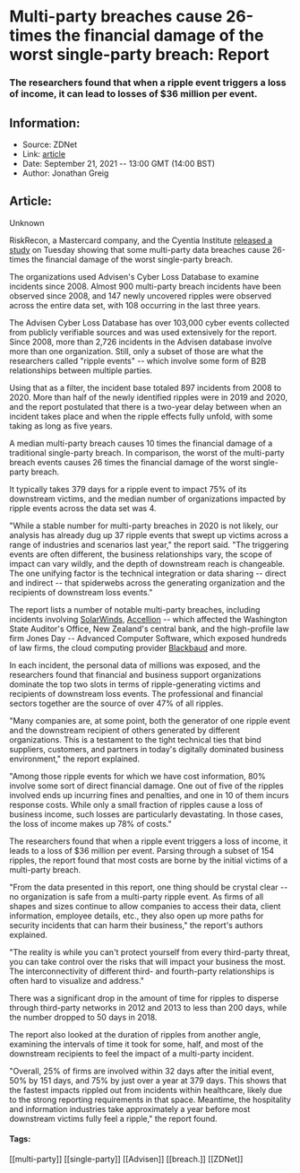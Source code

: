 # Multi-party breaches cause 26-times the financial damage of the worst single-party breach: Report
### The researchers found that when a ripple event triggers a loss of income, it can lead to losses of $36 million per event.

## Information:
+ Source: ZDNet
+ Link: [article](https://www.zdnet.com/article/some-multi-party-breaches-cause-26-times-the-financial-damage-of-the-worst-single-party-breach-report/)
+ Date: September 21, 2021 -- 13:00 GMT (14:00 BST)
+ Author: Jonathan Greig


## Article:
Unknown

RiskRecon, a Mastercard company, and the Cyentia Institute [released a study](https://blog.riskrecon.com/new-research-compares-multi-party-data-breaches-to-single-party-events) on Tuesday showing that some multi-party data breaches cause 26-times the financial damage of the worst single-party breach.

The organizations used Advisen's Cyber Loss Database to examine incidents since 2008. Almost 900 multi-party breach incidents have been observed since 2008, and 147 newly uncovered ripples were observed across the entire data set, with 108 occurring in the last three years. 


The Advisen Cyber Loss Database has over 103,000 cyber events collected from publicly verifiable sources and was used extensively for the report. Since 2008, more than 2,726 incidents in the Advisen database involve more than one organization. Still, only a subset of those are what the researchers called "ripple events" -- which involve some form of B2B relationships between multiple parties. 

Using that as a filter, the incident base totaled 897 incidents from 2008 to 2020. More than half of the newly identified ripples were in 2019 and 2020, and the report postulated that there is a two-year delay between when an incident takes place and when the ripple effects fully unfold, with some taking as long as five years. 

A median multi-party breach causes 10 times the financial damage of a traditional single-party breach. In comparison, the worst of the multi-party breach events causes 26 times the financial damage of the worst single-party breach. 

It typically takes 379 days for a ripple event to impact 75% of its downstream victims, and the median number of organizations impacted by ripple events across the data set was 4.

"While a stable number for multi-party breaches in 2020 is not likely, our analysis has already dug up 37 ripple events that swept up victims across a range of industries and scenarios last year," the report said. "The triggering events are often different, the business relationships vary, the scope of impact can vary wildly, and the depth of downstream reach is changeable. The one unifying factor is the technical integration or data sharing -- direct and indirect -- that spiderwebs across the generating organization and the recipients of downstream loss events."






The report lists a number of notable multi-party breaches, including incidents involving [SolarWinds](https://www.zdnet.com/article/solarwinds-the-more-we-learn-the-worse-it-looks/), [Accellion](https://www.zdnet.com/article/accellion-to-retire-product-at-the-heart-of-recent-hacks/) -- which affected the Washington State Auditor's Office, New Zealand's central bank, and the high-profile law firm Jones Day -- Advanced Computer Software, which exposed hundreds of law firms, the cloud computing provider [Blackbaud](https://www.zdnet.com/article/cloud-provider-stopped-ransomware-attack-but-had-to-pay-ransom-demand-anyway/) and more. 

In each incident, the personal data of millions was exposed, and the researchers found that financial and business support organizations dominate the top two slots in terms of ripple-generating victims and recipients of downstream loss events. The professional and financial sectors together are the source of over 47% of all ripples.


"Many companies are, at some point, both the generator of one ripple event and the downstream recipient of others generated by different organizations. This is a testament to the tight technical ties that bind suppliers, customers, and partners in today's digitally dominated business environment," the report explained. 

"Among those ripple events for which we have cost information, 80% involve some sort of direct financial damage. One out of five of the ripples involved ends up incurring fines and penalties, and one in 10 of them incurs response costs. While only a small fraction of ripples cause a loss of business income, such losses are particularly devastating. In those cases, the loss of income makes up 78% of costs." 

The researchers found that when a ripple event triggers a loss of income, it leads to a loss of $36 million per event. Parsing through a subset of 154 ripples, the report found that most costs are borne by the initial victims of a multi-party breach. 

"From the data presented in this report, one thing should be crystal clear -- no organization is safe from a multi-party ripple event. As firms of all shapes and sizes continue to allow companies to access their data, client information, employee details, etc., they also open up more paths for security incidents that can harm their business," the report's authors explained. 

"The reality is while you can't protect yourself from every third-party threat, you can take control over the risks that will impact your business the most. The interconnectivity of different third- and fourth-party relationships is often hard to visualize and address."

There was a significant drop in the amount of time for ripples to disperse through third-party networks in 2012 and 2013 to less than 200 days, while the number dropped to 50 days in 2018.

The report also looked at the duration of ripples from another angle, examining the intervals of time it took for some, half, and most of the downstream recipients to feel the impact of a multi-party incident.

"Overall, 25% of firms are involved within 32 days after the initial event, 50% by 151 days, and 75% by just over a year at 379 days. This shows that the fastest impacts rippled out from incidents within healthcare, likely due to the strong reporting requirements in that space. Meantime, the hospitality and information industries take approximately a year before most downstream victims fully feel a ripple," the report found. 





#### Tags:
[[multi-party]] [[single-party]] [[Advisen]] [[breach.]] [[ZDNet]]

